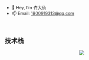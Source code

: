 - 👋 Hey, I’m 许大仙
- 📫 Email: 1900919313@qq.com

<br>

<h2>技术栈</h2>
<p align="center">
  <a href="https://skillicons.dev">
    <img src="https://skillicons.dev/icons?i=ansible,atom,aws,bash,bitbucket,bootstrap,c,cpp,clion,docker,eclipse,elasticsearch,flutter,git,github,gitlab,go,gradle,grafana,graphql,hibernate,idea,vscode,java,jenkins,kafka,kotlin,less,kubernetes,linux,redhat,ubuntu,vim,md,maven,mongodb,mysql,nginx,nodejs,npm,pnpm,postman,prometheus,rabbitmq,rocket,redis,spring,sublime,html,css,javascript,jquery,vue,react,pinia,redux" />
  </a>
</p>

